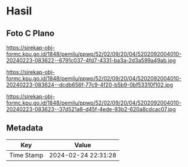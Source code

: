 # Hasil

## Foto C Plano

https://sirekap-obj-formc.kpu.go.id/1848/pemilu/ppwp/52/02/09/20/04/5202092004010-20240223-083622--6791c037-4fd7-4331-ba3a-2d3a599a49ab.jpg

https://sirekap-obj-formc.kpu.go.id/1848/pemilu/ppwp/52/02/09/20/04/5202092004010-20240223-083624--dcdb656f-77c9-4f20-b5b9-0bf53310f102.jpg

https://sirekap-obj-formc.kpu.go.id/1848/pemilu/ppwp/52/02/09/20/04/5202092004010-20240223-083623--37d521a8-d45f-4ede-93b2-620a8cdcac07.jpg


## Metadata

| Key        | Value               |
| ---------- | ------------------- |
| Time Stamp | 2024-02-24 22:31:28 |



